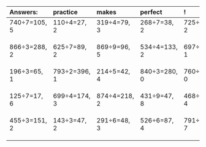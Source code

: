| Answers: | practice | makes | perfect | ! |
| :--- | :--- | :--- | :--- | :--- |
| 740÷7=105, 5 | 110÷4=27, 2 | 319÷4=79, 3 | 268÷7=38, 2 | 725÷3=241, 2 | 
|   |   |   |   |   | 
|   |   |   |   |   | 
|   |   |   |   |   | 
| 866÷3=288, 2 | 625÷7=89, 2 | 869÷9=96, 5 | 534÷4=133, 2 | 697÷6=116, 1 | 
|   |   |   |   |   | 
|   |   |   |   |   | 
|   |   |   |   |   | 
| 196÷3=65, 1 | 793÷2=396, 1 | 214÷5=42, 4 | 840÷3=280, 0 | 760÷8=95, 0 | 
|   |   |   |   |   | 
|   |   |   |   |   | 
|   |   |   |   |   | 
| 125÷7=17, 6 | 699÷4=174, 3 | 874÷4=218, 2 | 431÷9=47, 8 | 468÷8=58, 4 | 
|   |   |   |   |   | 
|   |   |   |   |   | 
|   |   |   |   |   | 
| 455÷3=151, 2 | 143÷3=47, 2 | 291÷6=48, 3 | 526÷6=87, 4 | 791÷8=98, 7 | 
|   |   |   |   |   | 
|   |   |   |   |   | 
|   |   |   |   |   | 
